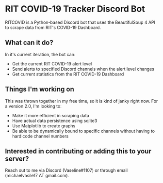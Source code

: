 # RIT COVID-19 Tracker Discord Bot

RITCOVID is a Python-based Discord bot that uses the BeautifulSoup 4 API to scrape data from RIT's COVID-19 Dashboard.

## What can it do?

In it's current iteration, the bot can:
- Get the current RIT COVID-19 alert level
- Send alerts to specified Discord channels when the alert level changes
- Get current statistics from the RIT COVID-19 Dashboard

## Things I'm working on

This was thrown together in my free time, so it is kind of janky right now. For a version 2.0, I'm looking to:
- Make it more efficient in scraping data
- Have actual data persistence using sqlite3
- Use Matplotlib to create graphs
- Be able to be dynamically bound to specific channels without having to hard code channel numbers

## Interested in contributing or adding this to your server?

Reach out to me via Discord (Vaseline#1107) or through email (michaelvasile17 AT gmail.com).